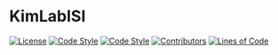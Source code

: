 # KimLabISI

[![License](https://img.shields.io/github/license/Kim-Neuroscience-Lab/KimLabISI)](LICENSE)
[![Code Style](https://img.shields.io/badge/code%20style-pylint-black)](https://pylint.pycqa.org)
[![Code Style](https://img.shields.io/badge/code%20style-ESLint-4B32C3)](https://eslint.org)
[![Contributors](https://img.shields.io/github/contributors/Kim-Neuroscience-Lab/KimLabISI)](https://github.com/Kim-Neuroscience-Lab/KimLabISI/graphs/contributors)
[![Lines of Code](https://img.shields.io/badge/lines%20of%20code-49.6K-blue)](https://github.com/Kim-Neuroscience-Lab/KimLabISI)
